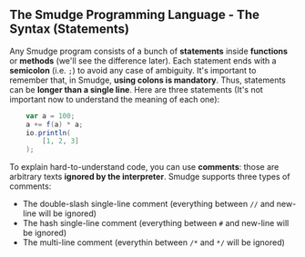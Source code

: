 ## The Smudge Programming Language - The Syntax (Statements)
Any Smudge program consists of a bunch of **statements** inside **functions** or **methods** (we'll see the difference later).
Each statement ends with a **semicolon** (i.e. `;`) to avoid any case
of ambiguity. It's important to remember that, in Smudge, **using
colons is mandatory**. Thus, statements can be **longer than a single
line**. Here are three statements (It's not important now to understand
the meaning of each one):

```as
    var a = 100;
    a += f(a) * a;
    io.println(
        [1, 2, 3]
    );
```

To explain hard-to-understand code, you can use **comments**: those
are arbitrary texts **ignored by the interpreter**.
Smudge supports three types of comments:
- The double-slash single-line comment (everything between `//` and new-line will be ignored)
- The hash single-line comment (everything between `#` and new-line will be ignored)
- The multi-line comment (everythin between `/*` and `*/` will be ignored)
